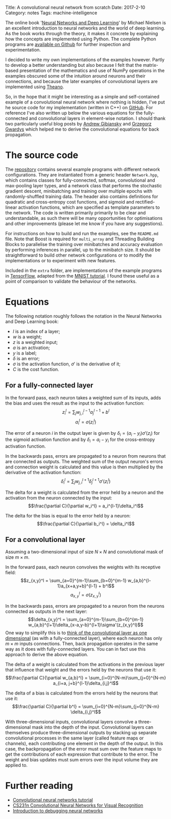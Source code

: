 Title: A convolutional neural network from scratch
Date: 2017-2-10
Category: notes
Tags: machine-intelligence

The online book '[Neural Networks and Deep
Learning](http://neuralnetworksanddeeplearning.com)' by Michael Nielsen is an
excellent introduction to neural networks and the world of deep learning.  As
the book works through the theory, it makes it concrete by explaining how the
concepts are implemented using Python. The complete Python programs are
[available on
Github](https://github.com/mnielsen/neural-networks-and-deep-learning) for
further inspection and experimentation.

I decided to write my own implementations of the examples however. Partly to
develop a better understanding but also because I felt that the matrix-based
presentation of the mathematics and use of NumPy operations in the examples
obscured some of the intuition around neurons and their connections, and
because the later examples of convolutional layers are implemented using
[Theano](deeplearning.net/software/theano/).

So, in the hope that it might be interesting as a simple and self-contained
example of a convolutional neural network where nothing is hidden, I've put he
source code for my implementation (written in C++) on
[GitHub](https://github.com/jameshanlon/convolutional-neural-network). For
reference I've also written up below the various equations for the
fully-connected and convolutional layers in element-wise notation. I should
thank two particularly useful blog posts by [Andrew
Gibiansky](http://andrew.gibiansky.com/blog/machine-learning/convolutional-neural-networks/)
and [Grzegorz Gwardys](https://grzegorzgwardys.wordpress.com/2016/04/22/8/)
which helped me to derive the convolutional equations for back propagation.

# The source code

The [repository](https://github.com/jameshanlon/convolutional-neural-network)
contains several example programs with different network
configurations. They are instantiated from a generic header ``Network.hpp``,
which contains classes for fully-connected, softmax, convolutional and
max-pooling layer types, and a network class that performs the stochastic
gradient descent, minibatching and training over multiple epochs with
randomly-shuffled training data. The header also contains definitions for
quadratic and cross-entropy cost functions, and sigmoid and rectified-linear
activation functions, which are specified as template parameters to the
network. The code is written primarily primarily to be clear and
understandable, as such there will be many opportunities for optimisations and
other improvements (please let me know if you have any suggestions).

For instructions on how to build and run the examples, see the ``README.md``
file. Note that Boost is required for ``multi_array`` and Threading Building
Blocks to parallelise the training over minibatches and accuracy evaluation by
performing inferences in parallel, up to the minibatch size.  It should be
straightforward to build other network configurations or to modify the
implementations or to experiment with new features.

Included in the ``extra`` folder, are implementations of the example programs
in [TensorFlow](https://www.tensorflow.org/), adapted from the [MNIST
tutorial](https://www.tensorflow.org/tutorials/mnist/pros/). I found these
useful as a point of comparison to validate the behaviour of the networks.

# Equations

The following notation roughly follows the notation in the Neural Networks and
Deep Learning book:

- $l$ is an index of a layer;
- $w$ is a weight;
- $z$ is a weighted input;
- $a$ is an activation;
- $y$ is a label;
- $\delta$ is an error;
- $\sigma$ is the activation function, $\sigma'$ is the derivative of it;
- $C$ is the cost function.

## For a fully-connected layer

In the forward pass, each neuron takes a weighted sum of its inputs, adds the bias
and uses the result as the input to the activation function:
$$z_i^l = \sum_j w_{j,i}^{l-1} a_j^{l-1} + b^l$$
$$a_i^l = \sigma(z_i^l)$$

The error of a neuron $i$ in the output layer is given by
$\delta_i = (a_i -y_i)\sigma'(z_i)$
for the sigmoid activation function and by
$\delta_i = a_i - y_i$
for the cross-entropy activation function.

In the backwards pass, errors are propagated to a neuron from neurons that are
connected as outputs.  The weighted sum of the output neuron's errors and
connection weight is calculated and this value is then multiplied by the
derivative of the activation function:
$$\delta_i^l = \sum_j w_{j,i}^{l+1} \delta_j^{l+1} \sigma'(z_i^l)$$

The delta for a weight is calculated from the error held by a neuron and the
activation from the neuron connected by the input:
$$\frac{\partial C}{\partial w_i^l} = a_i^{l-1}\delta_i^l$$

The delta for the bias is equal to the error held by a neuron:
$$\frac{\partial C}{\partial b_i^l} = \delta_i^l$$

## For a convolutional layer

Assuming a two-dimensional input of size $N\times N$ and convolutional mask of
size $m\times m$.

In the forward pass, each neuron convolves the weights with its receptive field:
$$z_{x,y}^l = \sum_{a=0}^{m-1}\sum_{b=0}^{m-1} w_{a,b}^{l-1}a_{x+a,y+b}^{l-1} + b^l$$
$$a_{x,y}^l = \sigma(z_{x,y}^l)$$

In the backwards pass, errors are propagated to a neuron from the neurons
connected as outputs in the next layer:
$$\delta_{x,y}^l = \sum_{a=0}^{m-1}\sum_{b=0}^{m-1} w_{a,b}^{l+1}\delta_{x-a,y-b}^{l+1}\sigma'(z_{x,y}^l)$$
One way to simplify this is to [think of the convolutional layer as one
dimensional](https://grzegorzgwardys.wordpress.com/2016/04/22/8/) (as with a
fully-connected layer), where each neuron has only $m\times m$ inputs connections.
Then, back propagation operates in the same way as it does with fully-connected
layers. You can in fact use this approach to derive the above equation.

The delta of a weight is calculated from the activations in the previous layer
that influence that weight and the errors held by the neurons that use it:
$$\frac{\partial C}{\partial w_{a,b}^l} = \sum_{i=0}^{N-m}\sum_{j=0}^{N-m} a_{i+a, j+b}^{l-1}\delta_{i,j}^l$$

The delta of a bias is calculated from the errors held by the neurons that
use it:
$$\frac{\partial C}{\partial b^l} = \sum_{i=0}^{N-m}\sum_{j=0}^{N-m} \delta_{i,j}^l$$

With three-dimensional inputs, convolutional layers convolve a
three-dimensional mask into the depth of the input. Convolutional layers can
themselves produce three-dimensional outputs by stacking up separate
convolutional processes in the same layer (called feature maps or channels),
each contributing one element in the depth of the output. In this case, the
backpropagation of the error must sum over the feature maps to get the
contributions of each expression that contribute to the error. The weight and
bias updates must sum errors over the input volume they are applied to.

# Further reading

- [Convolutional neural networks tutorial](http://deeplearning.net/tutorial/lenet.html)
- [CS231n Convolutional Neural Networks for Visual Recognition](http://cs231n.github.io/)
- [Introduction to debugging neural networks](http://russellsstewart.com/notes/0.html)
